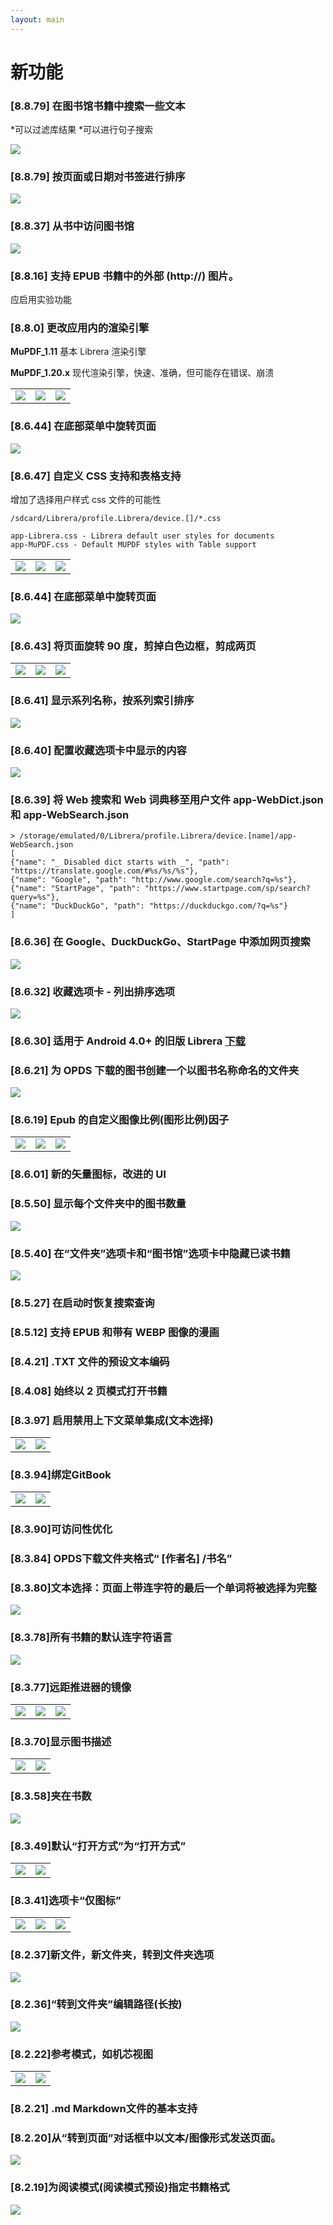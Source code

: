 ```yaml
---
layout: main
---
```


# 新功能
### [8.8.79] 在图书馆书籍中搜索一些文本

*可以过滤库结果
*可以进行句子搜索

<img class="i" src="8.8.97.png" />

### [8.8.79] 按页面或日期对书签进行排序
<img class="i" src="8.8.79.png" />

### [8.8.37] 从书中访问图书馆
<img class="i" src="8.8.37.png" />

### [8.8.16] 支持 EPUB 书籍中的外部 (http://) 图片。

应启用实验功能

### [8.8.0] 更改应用内的渲染引擎

**MuPDF_1.11** 基本 Librera 渲染引擎

**MuPDF_1.20.x** 现代渲染引擎，快速、准确，但可能存在错误、崩溃

||||
|-|-|-|
|![](8.8.0a.png)|![](8.8.0b.png)|![](8.8.0c.png)|

### [8.6.44] 在底部菜单中旋转页面
<img class="i" src="8.6.44.png" />

### [8.6.47] 自定义 CSS 支持和表格支持
增加了选择用户样式 css 文件的可能性
```
/sdcard/Librera/profile.Librera/device.[]/*.css

app-Librera.css - Librera default user styles for documents
app-MuPDF.css - Default MUPDF styles with Table support
```

||||
|-|-|-|
|![](8.6.47a.png)|![](8.6.47b.png)|![](8.6.47c.png)|

### [8.6.44] 在底部菜单中旋转页面
<img class="i" src="8.6.44.png" />


### [8.6.43] 将页面旋转 90 度，剪掉白色边框，剪成两页

||||
|-|-|-|
|![](8.6.43a.png)|![](8.6.43b.png)|![](8.6.43c.png)|

### [8.6.41] 显示系列名称，按系列索引排序
<img class="i" src="8.6.41.png" />

### [8.6.40] 配置收藏选项卡中显示的内容
<img class="i" src="8.6.40.png" />

### [8.6.39] 将 Web 搜索和 Web 词典移至用户文件 app-WebDict.json 和 app-WebSearch.json

```
> /storage/emulated/0/Librera/profile.Librera/device.[name]/app-WebSearch.json
[
{"name": "_ Disabled dict starts with _", "path": "https://translate.google.com/#%s/%s/%s"},
{"name": "Google", "path": "http://www.google.com/search?q=%s"},
{"name": "StartPage", "path": "https://www.startpage.com/sp/search?query=%s"},
{"name": "DuckDuckGo", "path": "https://duckduckgo.com/?q=%s"}
]
```

### [8.6.36] 在 Google、DuckDuckGo、StartPage 中添加网页搜索
<img class="i" src="8.6.36.png" />


### [8.6.32] 收藏选项卡 - 列出排序选项
<img class="i" src="8.6.32.png" />

### [8.6.30] 适用于 Android 4.0+ 的旧版 Librera [下载](https://github.com/foobnix/LibreraReader/releases/)
### [8.6.21] 为 OPDS 下载的图书创建一个以图书名称命名的文件夹
<img class="i" src="8.6.21.png" />

### [8.6.19] Epub 的自定义图像比例(图形比例)因子

||||
|-|-|-|
|![](8.6.19a.png)|![](8.6.19.png)|![](8.6.19b.png)|

### [8.6.01] 新的矢量图标，改进的 UI
### [8.5.50] 显示每个文件夹中的图书数量
<img class="i" src="8.5.50.png" />

### [8.5.40] 在“文件夹”选项卡和“图书馆”选项卡中隐藏已读书籍
<img class="i" src="8.5.40.png" />


### [8.5.27] 在启动时恢复搜索查询

### [8.5.12] 支持 EPUB 和带有 WEBP 图像的漫画
### [8.4.21] .TXT 文件的预设文本编码
### [8.4.08] 始终以 2 页模式打开书籍

### [8.3.97] 启用禁用上下文菜单集成(文本选择)
|||
|-|-|
|![](8.3.97a.png)|![](8.3.97b.png)|

### [8.3.94]绑定GitBook

|||
|-|-|
|![](8.3.94a.png)|![](8.3.94b.png)|

### [8.3.90]可访问性优化

### [8.3.84] OPDS下载文件夹格式“ [作者名] /书名”

### [8.3.80]文本选择：页面上带连字符的最后一个单词将被选择为完整

<img class="i" src="8.3.80.png" />

### [8.3.78]所有书籍的默认连字符语言

<img class="i" src="8.3.78.png" />

### [8.3.77]远距推进器的镜像

||||
|-|-|-|
|![](8.3.77c.jpg)|![](8.3.77a.jpg)|![](8.3.77b.jpg)|

### [8.3.70]显示图书描述

|||
|-|-|
|![](8.3.70a.jpg)|![](8.3.70b.jpg)|


### [8.3.58]夹在书数

<img class="i" src="8.3.58.jpg" />

### [8.3.49]默认“打开方式”为“打开方式”

|||
|-|-|
|![](8.3.49a.jpg)|![](8.3.49b.jpg)|


### [8.3.41]选项卡“仅图标”

||||
|-|-|-|
|![](8.3.41a.jpg)|![](8.3.41b.jpg)|![](8.3.41c.jpg)|


### [8.2.37]新文件，新文件夹，转到文件夹选项

<img class="i" src="8.2.37.jpg" />

### [8.2.36]“转到文件夹”编辑路径(长按)

<img class="i" src="8.2.36.jpg" />


### [8.2.22]参考模式，如机芯视图

|||
|-|-|
|![](8.2.22a.jpg)|![](8.2.22b.jpg)|

### [8.2.21] .md Markdown文件的基本支持

### [8.2.20]从“转到页面”对话框中以文本/图像形式发送页面。

<img class="i" src="8.2.20.jpg" />

### [8.2.19]为阅读模式(阅读模式预设)指定书籍格式

<img class="i" src="8.2.19.png" />
